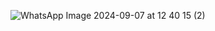 ![WhatsApp Image 2024-09-07 at 12 40 15 (2)](https://github.com/user-attachments/assets/35e7275b-6bae-40d0-9cc4-060069c9fb82)
